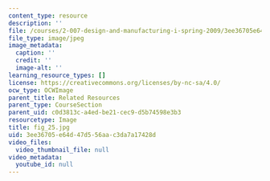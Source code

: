 ```yaml
---
content_type: resource
description: ''
file: /courses/2-007-design-and-manufacturing-i-spring-2009/3ee36705e64d47d556aac3da7a17428d_fig_25.jpg
file_type: image/jpeg
image_metadata:
  caption: ''
  credit: ''
  image-alt: ''
learning_resource_types: []
license: https://creativecommons.org/licenses/by-nc-sa/4.0/
ocw_type: OCWImage
parent_title: Related Resources
parent_type: CourseSection
parent_uid: c0d3813c-a4ed-be21-cec9-d5b74598e3b3
resourcetype: Image
title: fig_25.jpg
uid: 3ee36705-e64d-47d5-56aa-c3da7a17428d
video_files:
  video_thumbnail_file: null
video_metadata:
  youtube_id: null
---
```

